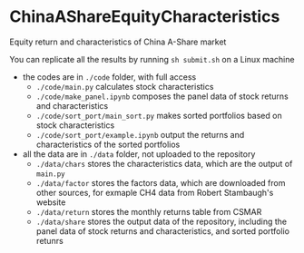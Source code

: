 # ChinaAShareEquityCharacteristics
Equity return and characteristics of China A-Share market

You can replicate all the results by running `sh submit.sh` on a Linux machine

- the codes are in `./code` folder, with full access
    - `./code/main.py` calculates stock characteristics
    - `./code/make_panel.ipynb` composes the panel data of stock returns and characteristics
    - `./code/sort_port/main_sort.py` makes sorted portfolios based on stock characteristics
    - `./code/sort_port/example.ipynb` output the returns and characteristics of the sorted portfolios
- all the data are in `./data` folder, not uploaded to the repository
    - `./data/chars` stores the characteristics data, which are the output of `main.py`
    - `./data/factor` stores the factors data, which are downloaded from other sources, for exmaple CH4 data from Robert Stambaugh's website
    - `./data/return` stores the monthly returns table from CSMAR
    - `./data/share` stores the output data of the repository, including the panel data of stock returns and characteristics, and sorted portfolio retunrs
